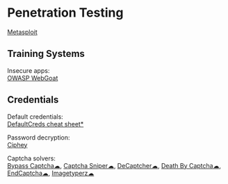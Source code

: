# Penetration Testing

[Metasploit](https://www.metasploit.com/)

## Training Systems

Insecure apps:  
[OWASP WebGoat](https://owasp.org/www-project-webgoat/)

## Credentials

Default credentials:  
[DefaultCreds cheat sheet*](https://github.com/ihebski/DefaultCreds-cheat-sheet)

Password decryption:  
[Ciphey](https://github.com/Ciphey/Ciphey)

Captcha solvers:  
[Bypass Captcha☁](https://www.bypasscaptcha.com/),
[Captcha Sniper☁](https://www.captchasniper.com/),
[DeCaptcher☁](https://de-captcher.com/),
[Death By Captcha☁](https://www.deathbycaptcha.com/),
[EndCaptcha☁](https://www.endcaptcha.com/),
[Imagetyperz☁](https://www.imagetyperz.com/)

